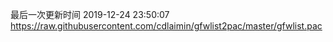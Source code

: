 最后一次更新时间 2019-12-24 23:50:07
https://raw.githubusercontent.com/cdlaimin/gfwlist2pac/master/gfwlist.pac

